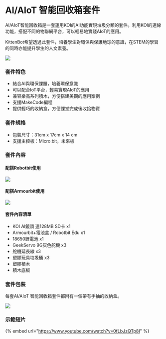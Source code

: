 # AI/AIoT 智能回收箱套件

AI/AIoT智能回收箱是一套運用KOI的AI功能實現垃圾分類的套件。利用KOI的連線功能，搭配不同的物聯網平台，可以輕易地實踐AIoT的應用。

KittenBot希望透過此套件，培養學生對環保與保護地球的意識，在STEM的學習的同時亦能提升學生的人文素養。

![](https://kittenbothk.readthedocs.io/en/latest/\_images/110.png)

### 套件特色

* 結合AI與環保課題，培養環保意識
* 可以配合IoT平台，輕易實現AIoT的應用
* 兼容樂高系列積木，方便搭建美觀的應用案例
* 支援MakeCode編程
* 提供輕巧的收納盒，方便課堂完成後收拾物資

### 套件規格

* 包裝尺寸：31cm x 17cm x 14 cm
* 支援主控板：Micro:bit，未來板

### 套件內容

#### 配搭Robotbit使用

![](https://kittenbothk.readthedocs.io/en/latest/\_images/2.jpeg)

#### 配搭Armourbit使用

![](https://kittenbothk.readthedocs.io/en/latest/\_images/31.jpg)

#### 套件內容清單

* KOI AI鏡頭 連128MB SD卡 x1
* Armourbit+電池盒 / Robotbit Edu x1
* 18650鋰電池 x1
* GeekServo 9G灰色舵機 x3
* 舵機延長線 x3
* 塑膠玩具垃圾桶 x3
* 塑膠積木
* 積木底板

### 套件包裝

每套AI/AIoT 智能回收箱套件都附有一個帶有手抽的收納盒。

![](https://kittenbothk.readthedocs.io/en/latest/\_images/box7.jpg)

### 示範短片

{% embed url="https://www.youtube.com/watch?v=0fLbJzQTp8I" %}
